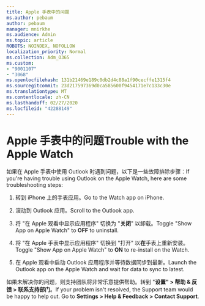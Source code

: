 ```yaml
---
title: Apple 手表中的问题
ms.author: pebaum
author: pebaum
manager: mnirkhe
ms.audience: Admin
ms.topic: article
ROBOTS: NOINDEX, NOFOLLOW
localization_priority: Normal
ms.collection: Adm_O365
ms.custom:
- "9001107"
- "3068"
ms.openlocfilehash: 131b21469e189c0db2d4c88a1f90cecffe1315f4
ms.sourcegitcommit: 23d217597369d0ca585600f9454171e7c133c30e
ms.translationtype: MT
ms.contentlocale: zh-CN
ms.lasthandoff: 02/27/2020
ms.locfileid: "42288149"
---
```

# <a name="trouble-with-the-apple-watch"></a><span data-ttu-id="4ae40-102">Apple 手表中的问题</span><span class="sxs-lookup"><span data-stu-id="4ae40-102">Trouble with the Apple Watch</span></span>

<span data-ttu-id="4ae40-103">如果在 Apple 手表中使用 Outlook 时遇到问题，以下是一些故障排除步骤：</span><span class="sxs-lookup"><span data-stu-id="4ae40-103">If you're having trouble using Outlook on the Apple Watch, here are some troubleshooting steps:</span></span> 

1. <span data-ttu-id="4ae40-104">转到 iPhone 上的手表应用。</span><span class="sxs-lookup"><span data-stu-id="4ae40-104">Go to the Watch app on iPhone.</span></span>

2. <span data-ttu-id="4ae40-105">滚动到 Outlook 应用。</span><span class="sxs-lookup"><span data-stu-id="4ae40-105">Scroll to the Outlook app.</span></span>

3. <span data-ttu-id="4ae40-106">将 "在 Apple 观看中显示应用程序" 切换为 "**关闭**" 以卸载。</span><span class="sxs-lookup"><span data-stu-id="4ae40-106">Toggle "Show App on Apple Watch" to **OFF** to uninstall.</span></span>

4. <span data-ttu-id="4ae40-107">将 "在 Apple 手表中显示应用程序" 切换到 "打开" 以**在**手表上重新安装。</span><span class="sxs-lookup"><span data-stu-id="4ae40-107">Toggle "Show App on Apple Watch" to **ON** to re-install on the Watch.</span></span>

5. <span data-ttu-id="4ae40-108">在 Apple 观看中启动 Outlook 应用程序并等待数据同步到最新。</span><span class="sxs-lookup"><span data-stu-id="4ae40-108">Launch the Outlook app on the Apple Watch and wait for data to sync to latest.</span></span> 

<span data-ttu-id="4ae40-109">如果未解决你的问题，则支持团队将非常乐意提供帮助。转到 "**设置" > 帮助 & 反馈 > 联系支持部门**。</span><span class="sxs-lookup"><span data-stu-id="4ae40-109">If your problem isn't resolved, the Support team would be happy to help out. Go to **Settings > Help & Feedback > Contact Support**.</span></span> 